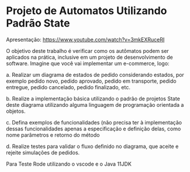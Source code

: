 # Projeto de Automatos Utilizando Padrão State

Apresentação: https://www.youtube.com/watch?v=3mkEXRuceRI

O objetivo deste trabalho é verificar como os autômatos podem ser aplicados na
prática, inclusive em um projeto de desenvolvimento de software. Imagine que
você vai implementar um e-commerce, logo:

a. Realizar um diagrama de estados de pedido considerando estados, por
exemplo pedido novo, pedido aprovado, pedido em transporte, pedido
entregue, pedido cancelado, pedido finalizado, etc.

b. Realize a implementação básica utilizando o padrão de projetos State
deste diagrama utilizando alguma linguagem de programação orientada a
objetos.

c. Defina exemplos de funcionalidades (não precisa ter à implementação
dessas funcionalidades apenas a especificação e definição delas, como
nome parâmetros e retorno do método

d. Realize testes para validar o fluxo definido no diagrama, que aceite e
rejeite simulações de pedidos.


Para Teste Rode utilizando o vscode e o Java 11JDK 
